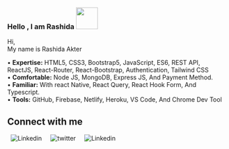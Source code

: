 ### Hello , I am Rashida  <img src = "https://raw.githubusercontent.com/MartinHeinz/MartinHeinz/master/wave.gif" width = 50px> </h1>


 
<div size='20px'>
  Hi,
  <br>
  My name is Rashida Akter
</div>

<!-- <h2> About Me <img src = "https://media0.giphy.com/media/KDDpcKigbfFpnejZs6/giphy.gif?cid=ecf05e47oy6f4zjs8g1qoiystc56cu7r9tb8a1fe76e05oty&rid=giphy.gif" width = 100px></h2> -->




• <b>Expertise:</b> HTML5, CSS3, Bootstrap5, JavaScript, ES6, REST API, ReactJS, React-Router, React-Bootstrap, Authentication, Tailwind CSS </br>
• <b>Comfortable:</b> Node JS, MongoDB, Express JS, And Payment Method.  </br>
• <b>Familiar:</b> With react Native,  React Query, React Hook Form, And Typescript.  </br>
• <b>Tools:</b> GitHub, Firebase, Netlify, Heroku, VS Code, And Chrome Dev Tool



<!----<img src='https://raw.githubusercontent.com/ShahriarShafin/ShahriarShafin/main/Assets/handshake.gif' width="100px">---->
<h2> Connect with me  </h2>
<a style="text-decoration: none; margin:0px 8px" target="_blank" href = 'https://www.linkedin.com/in/therashida-akter/'>
   <img src="https://img.shields.io/badge/-LinkedIn-0072b1?logo=LinkedIn&logoColor=white&logoWidth=30" alt="Linkedin">
  </a> 
<a style="text-decoration: none; margin:0px 8px" target="_blank" href = 'https://twitter.com/rashida08689651'> 
  <img src="https://img.shields.io/badge/-Twitter-00acee?logo=Twitter&logoColor=white&logoWidth=30" alt="twitter">
</a> 
<a style="text-decoration: none; margin:0px 8px" target="_blank" href = 'https://github.com/Rashidaakter1'> 
  <img src="https://img.shields.io/badge/-GitHub-222021?logo=GitHub&logoColor=white&logoWidth=30" alt="Linkedin">
</a> 
